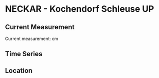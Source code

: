 # NECKAR - Kochendorf Schleuse UP

## Current Measurement

Current measurement: <Value topic="rivers/pegel-online/NECKAR/Kochendorf-Schleuse-UP/measurementValue"/> cm

## Time Series

<TimeSeries topic="rivers/pegel-online/NECKAR/Kochendorf-Schleuse-UP/measurementValue" period="week" />

## Location

<WorldMap>
  <Marker lat="49.22564966393929" lon="9.215439185066902" labelTopic="rivers/pegel-online/NECKAR/Kochendorf-Schleuse-UP/measurementValue" />
</WorldMap>

